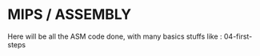 # MIPS / ASSEMBLY


Here will be all the ASM code done, with many basics stuffs like : 04-first-steps 
